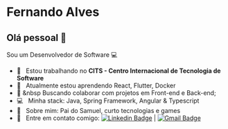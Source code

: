 
# Fernando Alves

## Olá pessoal 👋

Sou um Desenvolvedor de Software :computer:

- 🔭 &nbsp; Estou trabalhando no **CITS - Centro Internacional de Tecnologia de Software**
- 🌱 &nbsp; Atualmente estou aprendendo React, Flutter, Docker
- 👯 &nbsp Buscando colaborar com projetos em Front-end e Back-end; 
- :computer: &nbsp; Minha stack: Java, Spring Framework, Angular & Typescript
- 💬  &nbsp; Sobre mim: Pai do Samuel, curto tecnologias e games 
- :email: &nbsp; Entre em contato comigo: [![Linkedin Badge](https://img.shields.io/badge/-FernandoAlves-blue?style=flat-square&logo=Linkedin&logoColor=white&link=https://www.linkedin.com/in/fernando-henrique-288987104)](https://www.linkedin.com/in/fernando-henrique-288987104) 
| 
[![Gmail Badge](https://img.shields.io/badge/-fernando.hnrq@gmail.com-c14438?style=flat-square&logo=Gmail&logoColor=white&link=mailto:fernando.hnrq@gmail.com)](mailto:fernando.hnrq@gmail.com)

<!--
**FernandoHeimrik/FernandoHeimrik** is a ✨ _special_ ✨ repository because its `README.md` (this file) appears on your GitHub profile.

Here are some ideas to get you started:

- 🔭 I’m currently working on ...
- 🌱 I’m currently learning ...
- 👯 I’m looking to collaborate on ...
- 🤔 I’m looking for help with ...
- 💬 Ask me about ...
- 📫 How to reach me: ...
- 😄 Pronouns: ...
- ⚡ Fun fact: ...
-->
